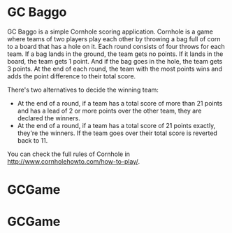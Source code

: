 # GC Baggo

GC Baggo is a simple Cornhole scoring application. Cornhole is a game where teams of two players play each other by throwing a bag full of corn to a board that has a hole on it. Each round consists of four throws for each team. If a bag lands in the ground, the team gets no points. If it lands in the board, the team gets 1 point. And if the bag goes in the hole, the team gets 3 points. At the end of each round, the team with the most points wins and adds the point difference to their total score.

There's two alternatives to decide the winning team:

 - At the end of a round, if a team has a total score of more than 21 points and has a lead of 2 or more points over the other team, they are declared the winners.
 - At the end of a round, if a team has a total score of 21 points exactly, they're the winners. If the team goes over their total score is reverted back to 11.

You can check the full rules of Cornhole in http://www.cornholehowto.com/how-to-play/.
# GCGame
# GCGame
